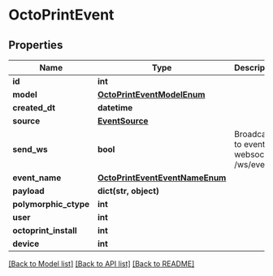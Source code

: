 # OctoPrintEvent


## Properties
Name | Type | Description | Notes
------------ | ------------- | ------------- | -------------
**id** | **int** |  | [readonly] 
**model** | [**OctoPrintEventModelEnum**](OctoPrintEventModelEnum.md) |  | 
**created_dt** | **datetime** |  | [readonly] 
**source** | [**EventSource**](EventSource.md) |  | 
**send_ws** | **bool** | Broadcast to events websocket: /ws/events | [optional] 
**event_name** | [**OctoPrintEventEventNameEnum**](OctoPrintEventEventNameEnum.md) |  | 
**payload** | **dict(str, object)** |  | [optional] 
**polymorphic_ctype** | **int** |  | [readonly] 
**user** | **int** |  | [readonly] 
**octoprint_install** | **int** |  | 
**device** | **int** |  | 

[[Back to Model list]](../README.md#documentation-for-models) [[Back to API list]](../README.md#documentation-for-api-endpoints) [[Back to README]](../README.md)


